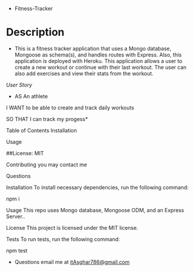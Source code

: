 * Fitness-Tracker<h1>

  
# Description

* This is a fitness tracker application that uses a Mongo database, Mongoose as  schema(s), and handles routes with Express. Also, this application is deployed with Heroku. This application allows a user to create a new workout or continue with their last workout. The user can also add exercises and view their stats from the workout.

*User Story*

* AS An athlete

I WANT to be able to create and track daily workouts

SO THAT I can track my progess*

Table of Contents
Installation

Usage

##License: MIT

Contributing
you may contact me



Questions

Installation
To install necessary dependencies, run the following command:


npm i

Usage
This repo uses Mongo database, Mongoose ODM, and an Express Server..

License
This project is licensed under the MIT license.


Tests
To run tests, run the following command:


npm test

* Questions  email me at itAsghar786@gmail.com 